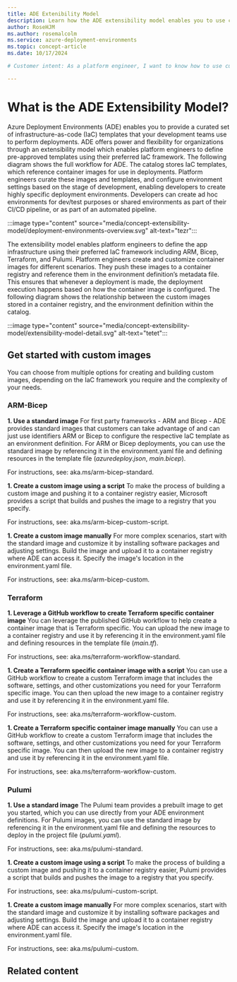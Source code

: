 ```yaml
---
title: ADE Extenibility Model
description: Learn how the ADE extensibility model enables you to use custom container images to create deployment environments.
author: RoseHJM
ms.author: rosemalcolm
ms.service: azure-deployment-environments
ms.topic: concept-article
ms.date: 10/17/2024

# Customer intent: As a platform engineer, I want to know how to use custom container images to create deployment environments.

---
```


# What is the ADE Extensibility Model?

Azure Deployment Environments (ADE) enables you to provide a curated set of infrastructure-as-code (IaC) templates that your development teams use to perform deployments. ADE offers power and flexibility for organizations through an extensibility model which enables platform engineers to define pre-approved templates using their preferred IaC framework.
The following diagram shows the full workflow for ADE. The catalog stores IaC templates, which reference container images for use in deployments. Platform engineers curate these images and templates, and configure environment settings based on the stage of development, enabling developers to create highly specific deployment environments. Developers can create ad hoc environments for dev/test purposes or shared environments as part of their CI/CD pipeline, or as part of an automated pipeline.

:::image type="content" source="media/concept-extensibility-model/deployment-environments-overview.svg" alt-text="tezr":::

The extensibility model enables platform engineers to define the app infrastructure using their preferred IaC framework including ARM, Bicep, Terraform, and Pulumi. Platform engineers create and customize container images for different scenarios. They push these images to a container registry and reference them in the environment definition’s metadata file. This ensures that whenever a deployment is made, the deployment execution happens based on how the container image is configured. The following diagram shows the relationship between the custom images stored in a container registry, and the environment definition within the catalog. 

:::image type="content" source="media/concept-extensibility-model/extensibility-model-detail.svg" alt-text="tetet":::

## Get started with custom images

You can choose from multiple options for creating and building custom images, depending on the IaC framework you require and the complexity of your needs.

### ARM-Bicep
**1. Use a standard image**
For first party frameworks - ARM and Bicep - ADE provides standard images that customers can take advantage of and can just use identifiers ARM or Bicep to configure the respective IaC template as an environment definition. For ARM or Bicep deployments, you can use the standard image by referencing it in the environment.yaml file and defining resources in the template file (*azuredeploy.json*, *main.bicep*).

For instructions, see: aka.ms/arm-bicep-standard.

**1. Create a custom image using a script**
To make the process of building a custom image and pushing it to a container registry easier, Microsoft provides a script that builds and pushes the image to a registry that you specify. 

For instructions, see: aka.ms/arm-bicep-custom-script.

**1. Create a custom image manually**
For more complex scenarios, start with the standard image and customize it by installing software packages and adjusting settings. Build the image and upload it to a container registry where ADE can access it. Specify the image's location in the environment.yaml file.

For instructions, see: aka.ms/arm-bicep-custom.

### Terraform
**1. Leverage a GitHub workflow to create Terraform specific container image**
You can leverage the published GitHub workflow to help create a container image that is Terraform specific. You can upload the new image to a container registry and use it by referencing it in the environment.yaml file and defining resources in the template file (*main.tf*).

For instructions, see: aka.ms/terraform-workflow-standard.

**1. Create a Terraform specific container image with a script**
You can use a GitHub workflow to create a custom Terraform image that includes the software, settings, and other customizations you need for your Terraform specific image. You can then upload the new image to a container registry and use it by referencing it in the environment.yaml file.

For instructions, see: aka.ms/terraform-workflow-custom.

**1. Create a Terraform specific container image manually**
You can use a GitHub workflow to create a custom Terraform image that includes the software, settings, and other customizations you need for your Terraform specific image. You can then upload the new image to a container registry and use it by referencing it in the environment.yaml file.

For instructions, see: aka.ms/terraform-workflow-custom.

### Pulumi
**1. Use a standard image**
The Pulumi team provides a prebuilt image to get you started, which you can use directly from your ADE environment definitions. For Pulumi images, you can use the standard image by referencing it in the environment.yaml file and defining the resources to deploy in the project file (*pulumi.yaml*).

For instructions, see: aka.ms/pulumi-standard.

**1. Create a custom image using a script**
To make the process of building a custom image and pushing it to a container registry easier, Pulumi provides a script that builds and pushes the image to a registry that you specify. 

For instructions, see: aka.ms/pulumi-custom-script.

**1. Create a custom image manually**
For more complex scenarios, start with the standard image and customize it by installing software packages and adjusting settings. Build the image and upload it to a container registry where ADE can access it. Specify the image's location in the environment.yaml file.

For instructions, see: aka.ms/pulumi-custom.

## Related content 

 
